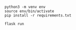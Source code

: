 ```
python3 -m venv env
source env/bin/activate
pip install -r requirements.txt
```

```
flask run
```